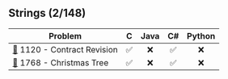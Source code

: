 ## Strings (2/148)

<div align="center">

| Problem | C | Java | C# | Python |
|---------|:-:|:----:|:--:|:------:|
| [📂](./1120%20-%20Contract%20Revision) 1120 - Contract Revision | ✅ | ❌  | ✅  | ❌ |
| [📂](./1768%20-%20Christmas%20Tree) 1768 - Christmas Tree | ✅ | ❌  | ✅  | ❌ |

</div>
